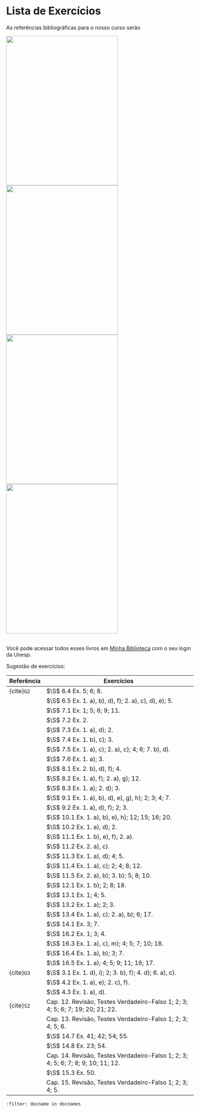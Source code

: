 # Lista de Exercícios

As referências bibliográficas para o nosso curso serão

<div>
<img src="https://www.grupogen.com.br/media/catalog/product/9/7/9788521635444.jpg" width="300" height="400"/>

<img src="https://storage.blucher.com.br/book/9788521201441_3d.png" width="300" height="400"/>
</div>

<div>
<img src="https://www.cengage.com.br/wp-content/uploads/2022/07/9786555584028-768x1024.jpg" width="300" height="400"/>

<img src="https://dl4326nmjp5rc.cloudfront.net/Custom/Content/Products/99/11/991121_calculo-volume-2_z3_636838527607246027.jpg" width="300" height="400"/>
</div>

</br>

Você pode acessar todos esses livros em [Minha Biblioteca](https://athena.biblioteca.unesp.br/minha-biblioteca) com o seu login da Unesp.

Sugestão de exercícios:

| Referência | Exercícios |
| ------     | --------   | 
|{cite}`G2`  | $\S$ 6.4 Ex. 5; 6; 8. 
|            | $\S$ 6.5 Ex. 1. a), b), d), f); 2. a), c), d), e); 5. 
|            | $\S$ 7.1 Ex. 1; 5; 6; 9; 11. 
|            | $\S$ 7.2 Ex. 2. 
|            | $\S$ 7.3 Ex. 1. a), d); 2. 
|            | $\S$ 7.4 Ex. 1. b), c); 3. 
|            | $\S$ 7.5 Ex. 1. a), c); 2. a), c); 4; 6; 7. b), d). 
|            | $\S$ 7.6 Ex. 1. a); 3. 
|            | $\S$ 8.1 Ex. 2. b), d), f); 4. 
|            | $\S$ 8.2 Ex. 1. a), f); 2. a), g); 12.
|            | $\S$ 8.3 Ex. 1. a); 2. d); 3.
|            | $\S$ 9.1 Ex. 1. a), b), d), e), g), h); 2; 3; 4; 7.
|            | $\S$ 9.2 Ex. 1. a), d), f); 2; 3.
|            | $\S$ 10.1 Ex. 1. a), b), e), h); 12; 15; 16; 20.
|            | $\S$ 10.2 Ex. 1. a), d); 2.
|            | $\S$ 11.1 Ex. 1. b), e), f); 2. a).
|            | $\S$ 11.2 Ex. 2. a), c).
|            | $\S$ 11.3 Ex. 1. a), d); 4; 5. 
|            | $\S$ 11.4 Ex. 1. a), c); 2; 4; 8; 12.
|            | $\S$ 11.5 Ex. 2. a), b); 3. b); 5; 8; 10.
|            | $\S$ 12.1 Ex. 1. b); 2; 8; 18.
|            | $\S$ 13.1 Ex. 1; 4; 5.
|            | $\S$ 13.2 Ex. 1. a); 2; 3.
|            | $\S$ 13.4 Ex. 1. a), c); 2. a), b); 6; 17.
|            | $\S$ 14.1 Ex. 3; 7.
|            | $\S$ 16.2 Ex. 1; 3; 4.
|            | $\S$ 16.3 Ex. 1. a), c), m); 4; 5; 7; 10; 18.
|            | $\S$ 16.4 Ex. 1. a), b); 3; 7.
|            | $\S$ 16.5 Ex. 1. a); 4; 5; 9; 11; 16; 17.
|{cite}`G3`  | $\S$ 3.1 Ex. 1. d), i); 2; 3. b), f); 4. d); 6. a), c).
|            | $\S$ 4.2 Ex. 1. a), e); 2. c), f).
|            | $\S$ 4.3 Ex. 1. a), d).
|{cite}`S2`  | Cap. 12. Revisão, Testes Verdadeiro-Falso 1; 2; 3; 4; 5; 6; 7; 19; 20; 21; 22.         
|            | Cap. 13. Revisão, Testes Verdadeiro-Falso 1; 2; 3; 4; 5; 6.  
|            | $\S$ 14.7 Ex. 41; 42; 54; 55.
|            | $\S$ 14.8 Ex. 23; 54.       
|            | Cap. 14. Revisão, Testes Verdadeiro-Falso 1; 2; 3; 4; 5; 6; 7; 8; 9; 10; 11; 12.    
|            | $\S$ 15.3 Ex. 50.   
|            | Cap. 15. Revisão, Testes Verdadeiro-Falso 1; 2; 3; 4; 5.   
```{bibliography}
:filter: docname in docnames
```



